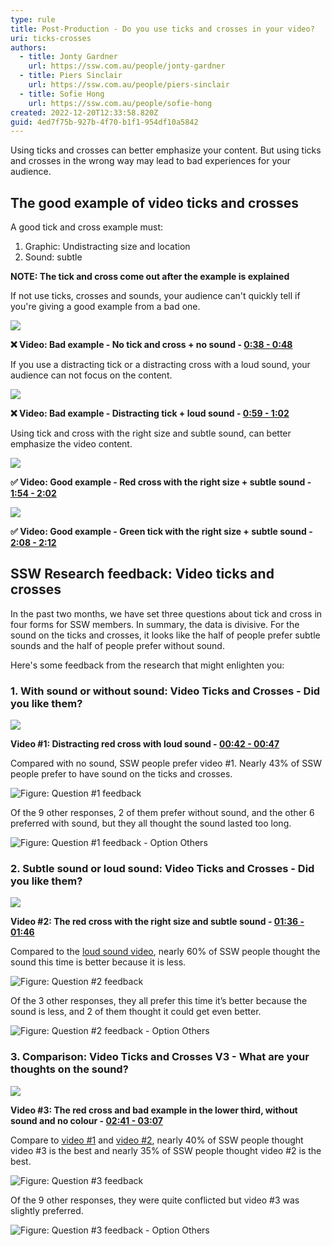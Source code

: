 ```yaml
---
type: rule
title: Post-Production - Do you use ticks and crosses in your video?
uri: ticks-crosses
authors:
  - title: Jonty Gardner
    url: https://ssw.com.au/people/jonty-gardner
  - title: Piers Sinclair
    url: https://ssw.com.au/people/piers-sinclair
  - title: Sofie Hong
    url: https://ssw.com.au/people/sofie-hong
created: 2022-12-20T12:33:58.820Z
guid: 4ed7f75b-927b-4f70-b1f1-954df10a5842
---
```

Using ticks and crosses can better emphasize your content. But using ticks and crosses in the wrong way may lead to bad experiences for your audience. 

<!--endintro-->

## The good example of video ticks and crosses

A good tick and cross example must:

1. Graphic:  Undistracting size and location
2. Sound: subtle

**NOTE: The tick and cross come out after the example is explained**

If not use ticks, crosses and sounds, your audience can't quickly tell if you're giving a good example from a bad one.

![](bad-example-1-no-tick-and-cross-no-sound.png)

**❌ Video: Bad example - No tick and cross + no sound - [0:38 - 0:48](https://youtu.be/FXMMZvE1lig?t=38)**

If you use a distracting tick or a distracting cross with a loud sound, your audience can not focus on the content.

![](bad-example-2-distracting-tick-loud-sound.png)

**❌ Video: Bad example - Distracting tick + loud sound - [0:59 - 1:02](https://youtu.be/1LPK3jgga_c?t=59)**

Using tick and cross with the right size and subtle sound, can better emphasize the video content.

![](good-example-1-red-cross-with-the-right-size-subtle-sound.png)

**✅ Video: Good example - Red cross with the right size + subtle sound - [1:54 - 2:02](https://youtu.be/2Ff6NQrWMsY?t=114)**

![](good-example-2-green-tick-with-the-right-size-subtle-sound.png)

**✅ Video: Good example - Green tick with the right size + subtle sound - [2:08 - 2:12](https://youtu.be/2Ff6NQrWMsY?t=128)**

## SSW Research feedback: Video ticks and crosses

In the past two months, we have set three questions about tick and cross in four forms for SSW members. In summary, the data is divisive. For the sound on the ticks and crosses, it looks like the half of people prefer subtle sounds and the half of people prefer without sound.

Here's some feedback from the research that might enlighten you:

### 1. With sound or without sound: Video Ticks and Crosses - Did you like them?

![](video-1-distracting-red-cross-with-loud-sound.png)

**Video #1: Distracting red cross with loud sound - [00:42 - 00:47](https://youtu.be/1LPK3jgga_c?t=42)**

Compared with no sound, SSW people prefer video #1. Nearly 43% of SSW people prefer to have sound on the ticks and crosses. 

![Figure: Question #1 feedback](ctf-1-yes.png)

Of the 9 other responses, 2 of them prefer without sound, and the other 6 preferred with sound, but they all thought the sound lasted too long.

![Figure: Question #1 feedback - Option Others](ctf-1-options.png)

### 2. Subtle sound or loud sound: Video Ticks and Crosses - Did you like them?

![](video-2-the-red-cross-with-the-right-size-and-subtle-sound.png)

**Video #2: The red cross with the right size and subtle sound - [01:36 - 01:46](https://youtu.be/2Ff6NQrWMsY?t=96)**

Compared to the [loud sound video](https://youtu.be/1LPK3jgga_c?t=42), nearly 60% of SSW people thought the sound this time is better because it is less. 

![Figure: Question #2 feedback](ctf-2-yes.png)

Of the 3 other responses, they all prefer this time it’s better because the sound is less, and 2 of them thought it could get even better.

![Figure: Question #2 feedback - Option Others](ctf-2-others.png)

### 3. Comparison: Video Ticks and Crosses V3 - What are your thoughts on the sound?

![](video-3-the-red-cross-bad-example-in-the-lower-third-without-sound-and-no-colour.png)

**Video #3: The red cross and bad example in the lower third, without sound and no colour - [02:41 - 03:07](https://youtu.be/L94TEsTuLz4?t=161)**

Compare to [video #1](https://youtu.be/1LPK3jgga_c?t=42) and [video #2](https://youtu.be/2Ff6NQrWMsY?t=96), nearly 40% of SSW people thought video #3 is the best and nearly 35% of SSW people thought video #2 is the best. 

![Figure: Question #3 feedback](ctf-3-v3.png)

Of the 9 other responses, they were quite conflicted but video #3 was slightly preferred.

![Figure: Question #3 feedback - Option Others](ctf-3-others.png)